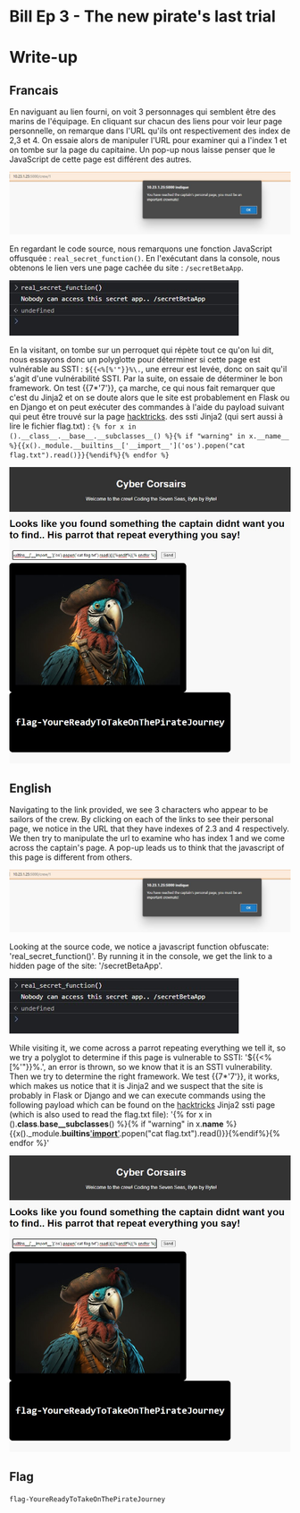 # Bill Ep 3 - The new pirate's last trial

# Write-up



## Francais

En naviguant au lien fourni, on voit 3 personnages qui semblent être des marins de l'équipage. En cliquant sur chacun des liens pour voir leur page personnelle, on remarque dans l'URL qu'ils ont respectivement des index de 2,3 et 4. On essaie alors de manipuler l'URL pour examiner qui a l'index 1 et on tombe sur la page du capitaine. Un pop-up nous laisse penser que le JavaScript de cette page est différent des autres.

![index screenshot](./images/ssti_sol_1.jpg)

En regardant le code source, nous remarquons une fonction JavaScript offusquée : `real_secret_function()`. En l'exécutant dans la console, nous obtenons le lien vers une page cachée du site : `/secretBetaApp`. 

![secret javascript](./images/ssti_sol_2.jpg)

En la visitant, on tombe sur un perroquet qui répète tout ce qu'on lui dit, nous essayons donc un polyglotte pour déterminer si cette page est vulnérable au SSTI : `${{<%[%'"}}%\.`, une erreur est levée, donc on sait qu'il s'agit d'une vulnérabilité SSTI. Par la suite, on essaie de déterminer le bon framework. On test {{7*'7'}}, ça marche, ce qui nous fait remarquer que c'est du Jinja2 et on se doute alors que le site est probablement en Flask ou en Django et on peut exécuter des commandes à l'aide du payload suivant qui peut être trouvé sur la page [hacktricks](https://book.hacktricks.xyz/pentesting-web/ssti-server-side-template-injection/jinja2-ssti).  des ssti Jinja2 (qui sert aussi à lire le fichier flag.txt) :  `{% for x in ().__class__.__base__.__subclasses__() %}{% if "warning" in x.__name__ %}{{x()._module.__builtins__['__import__']('os').popen("cat flag.txt").read()}}{%endif%}{% endfor %}`

![flag](./images/ssti_sol_3.jpg)



## English

Navigating to the link provided, we see 3 characters who appear to be sailors of the crew. By clicking on each of the links to see their personal page, we notice in the URL that they have indexes of 2.3 and 4 respectively. We then try to manipulate the url to examine who has index 1 and we come across the captain's page. A pop-up leads us to think that the javascript of this page is different from others. 

![index screenshot](./images/ssti_sol_1.jpg)

Looking at the source code, we notice a javascript function obfuscate: 'real_secret_function()'. By running it in the console, we get the link to a hidden page of the site: '/secretBetaApp'. 

![secret javascript](./images/ssti_sol_2.jpg)

While visiting it, we come across a parrot repeating everything we tell it, so we try a polyglot to determine if this page is vulnerable to SSTI: '${{<%[%'"}}%.', an error is thrown, so we know that it is an SSTI vulnerability. Then we try to determine the right framework. We test {{7*'7'}}, it works, which makes us notice that it is Jinja2 and we suspect that the site is probably in Flask or Django and we can execute commands using the following payload which can be found on the [hacktricks](https://book.hacktricks.xyz/pentesting-web/ssti-server-side-template-injection/jinja2-ssti) Jinja2 ssti page (which is also used to read the flag.txt file): '{% for x in ().__class__.__base__subclasses__() %}{% if "warning" in x.__name__ %}{{x()._module.__builtins__['__import__']('os').popen("cat flag.txt").read()}}{%endif%}{% endfor %}'

![flag](./images/ssti_sol_3.jpg)

## Flag

`flag-YoureReadyToTakeOnThePirateJourney`